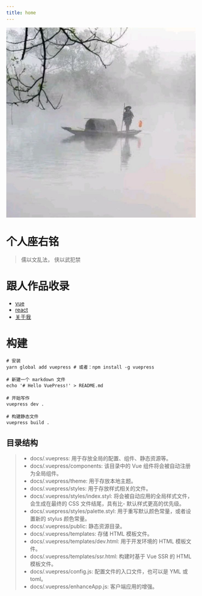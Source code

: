 ```yaml
---
title: home
---
```

![An image](/index.jpg)

# 个人座右铭
> 儒以文乱法， 侠以武犯禁

# 跟人作品收录
- [vue](./programm/one.md)
- [react](./programm/2018-11-7-frontmatter-in-vuepress.md)
- [关于我](./about/index.md)

# 构建
```
# 安装
yarn global add vuepress # 或者：npm install -g vuepress

# 新建一个 markdown 文件
echo '# Hello VuePress!' > README.md

# 开始写作
vuepress dev .

# 构建静态文件
vuepress build .
```
## 目录结构
> - docs/.vuepress: 用于存放全局的配置、组件、静态资源等。
> - docs/.vuepress/components: 该目录中的 Vue 组件将会被自动注册为全局组件。
> - docs/.vuepress/theme: 用于存放本地主题。
> - docs/.vuepress/styles: 用于存放样式相关的文件。
> - docs/.vuepress/styles/index.styl: 将会被自动应用的全局样式文件，会生成在最终的 CSS 文件结尾，具有比- 默认样式更高的优先级。
> - docs/.vuepress/styles/palette.styl: 用于重写默认颜色常量，或者设置新的 stylus 颜色常量。
> - docs/.vuepress/public: 静态资源目录。
> - docs/.vuepress/templates: 存储 HTML 模板文件。
> - docs/.vuepress/templates/dev.html: 用于开发环境的 HTML 模板文件。
> - docs/.vuepress/templates/ssr.html: 构建时基于 Vue SSR 的 HTML 模板文件。
> - docs/.vuepress/config.js: 配置文件的入口文件，也可以是 YML 或 toml。
> - docs/.vuepress/enhanceApp.js: 客户端应用的增强。

<Vssue :title="$title" />




